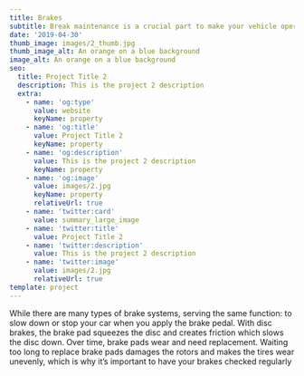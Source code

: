 ```yaml
---
title: Brakes
subtitle: Break maintenance is a crucial part to make your vehicle operate safetly.
date: '2019-04-30'
thumb_image: images/2_thumb.jpg
thumb_image_alt: An orange on a blue background
image_alt: An orange on a blue background
seo:
  title: Project Title 2
  description: This is the project 2 description
  extra:
    - name: 'og:type'
      value: website
      keyName: property
    - name: 'og:title'
      value: Project Title 2
      keyName: property
    - name: 'og:description'
      value: This is the project 2 description
      keyName: property
    - name: 'og:image'
      value: images/2.jpg
      keyName: property
      relativeUrl: true
    - name: 'twitter:card'
      value: summary_large_image
    - name: 'twitter:title'
      value: Project Title 2
    - name: 'twitter:description'
      value: This is the project 2 description
    - name: 'twitter:image'
      value: images/2.jpg
      relativeUrl: true
template: project
---
```

While there are many types of brake systems, serving the same function: to slow down or stop your car when you apply the brake pedal. With disc brakes, the brake pad squeezes the disc and creates friction which slows the disc down. Over time, brake pads wear  and need replacement. Waiting too long to replace brake pads damages the rotors and makes the tires wear unevenly, which is why it’s important to have your brakes checked regularly
